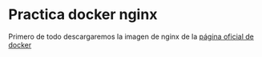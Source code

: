 # Practica docker nginx
Primero de todo descargaremos la imagen de nginx de la [página oficial de docker](https://hub.docker.com/_/nginx)